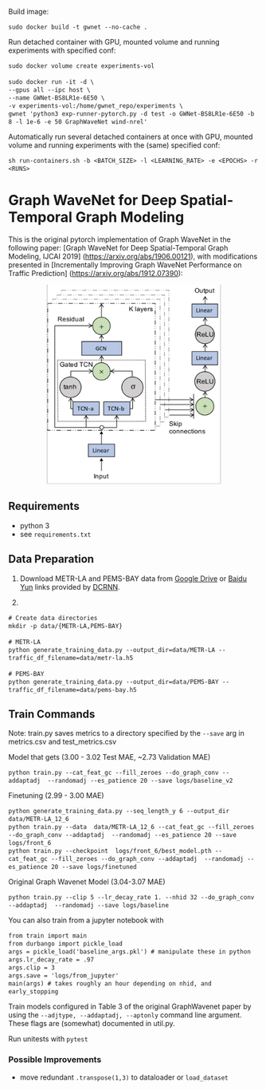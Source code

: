 Build image:
```
sudo docker build -t gwnet --no-cache .
```

Run detached container with GPU, mounted volume and running experiments with specified conf:
```
sudo docker volume create experiments-vol

sudo docker run -it -d \
--gpus all --ipc host \
--name GWNet-BS8LR1e-6E50 \
-v experiments-vol:/home/gwnet_repo/experiments \
gwnet 'python3 exp-runner-pytorch.py -d test -o GWNet-BS8LR1e-6E50 -b 8 -l 1e-6 -e 50 GraphWaveNet wind-nrel'
```

Automatically run several detached containers at once with GPU, mounted volume and running experiments with the (same) specified conf:
```
sh run-containers.sh -b <BATCH_SIZE> -l <LEARNING_RATE> -e <EPOCHS> -r <RUNS>
```

# Graph WaveNet for Deep Spatial-Temporal Graph Modeling

This is the original pytorch implementation of Graph WaveNet in the following paper: 
[Graph WaveNet for Deep Spatial-Temporal Graph Modeling, IJCAI 2019] (https://arxiv.org/abs/1906.00121),
with modifications presented in [Incrementally Improving Graph WaveNet Performance on Traffic Prediction] (https://arxiv.org/abs/1912.07390):


<p align="center">
  <img width="350" height="400" src=./fig/model.png>
</p>

## Requirements
- python 3
- see `requirements.txt`


## Data Preparation

1) Download METR-LA and PEMS-BAY data from [Google Drive](https://drive.google.com/open?id=10FOTa6HXPqX8Pf5WRoRwcFnW9BrNZEIX) or [Baidu Yun](https://pan.baidu.com/s/14Yy9isAIZYdU__OYEQGa_g) links provided by [DCRNN](https://github.com/liyaguang/DCRNN).

2)

```
# Create data directories
mkdir -p data/{METR-LA,PEMS-BAY}

# METR-LA
python generate_training_data.py --output_dir=data/METR-LA --traffic_df_filename=data/metr-la.h5

# PEMS-BAY
python generate_training_data.py --output_dir=data/PEMS-BAY --traffic_df_filename=data/pems-bay.h5

```

## Train Commands
Note: train.py saves metrics to a directory specified by the `--save` arg in metrics.csv and test_metrics.csv

Model that gets (3.00 - 3.02 Test MAE, ~2.73 Validation MAE)
```
python train.py --cat_feat_gc --fill_zeroes --do_graph_conv --addaptadj  --randomadj --es_patience 20 --save logs/baseline_v2
```

Finetuning (2.99 - 3.00 MAE)
```
python generate_training_data.py --seq_length_y 6 --output_dir data/METR-LA_12_6
python train.py --data  data/METR-LA_12_6 --cat_feat_gc --fill_zeroes --do_graph_conv --addaptadj  --randomadj --es_patience 20 --save logs/front_6
python train.py --checkpoint  logs/front_6/best_model.pth --cat_feat_gc --fill_zeroes --do_graph_conv --addaptadj  --randomadj --es_patience 20 --save logs/finetuned

```
Original Graph Wavenet Model (3.04-3.07 MAE)
```
python train.py --clip 5 --lr_decay_rate 1. --nhid 32 --do_graph_conv --addaptadj  --randomadj --save logs/baseline
```

You can also train from a jupyter notebook with
```{python}
from train import main
from durbango import pickle_load
args = pickle_load('baseline_args.pkl') # manipulate these in python
args.lr_decay_rate = .97
args.clip = 3
args.save = 'logs/from_jupyter'
main(args) # takes roughly an hour depending on nhid, and early_stopping
```

Train models configured in Table 3 of the original GraphWavenet paper by using the `--adjtype, --addaptadj, --aptonly` command line argument.
These flags are (somewhat) documented in util.py.

Run unitests with `pytest`

### Possible Improvements
* move redundant `.transpose(1,3)` to dataloader or `load_dataset`
